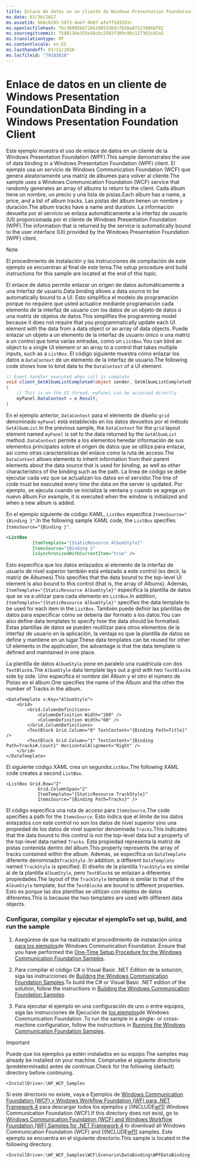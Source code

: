 ```yaml
---
title: Enlace de datos en un cliente de Windows Presentation Foundation
ms.date: 03/30/2017
ms.assetid: bb8c8293-5973-4aef-9b07-afeff5d3293c
ms.openlocfilehash: 7bc389056872841905336dcf658a07223906bf82
ms.sourcegitcommit: 7588136e355e10cbc2582f389c90c127363c02a5
ms.translationtype: MT
ms.contentlocale: es-ES
ms.lasthandoff: 03/12/2020
ms.locfileid: "79183818"
---
```

# <a name="data-binding-in-a-windows-presentation-foundation-client"></a><span data-ttu-id="88675-102">Enlace de datos en un cliente de Windows Presentation Foundation</span><span class="sxs-lookup"><span data-stu-id="88675-102">Data Binding in a Windows Presentation Foundation Client</span></span>
<span data-ttu-id="88675-103">Este ejemplo muestra el uso de enlace de datos en un cliente de la Windows Presentation Foundation (WPF).</span><span class="sxs-lookup"><span data-stu-id="88675-103">This sample demonstrates the use of data binding in a Windows Presentation Foundation (WPF) client.</span></span> <span data-ttu-id="88675-104">El ejemplo usa un servicio de Windows Communication Foundation (WCF) que genera aleatoriamente una matriz de álbumes para volver al cliente.</span><span class="sxs-lookup"><span data-stu-id="88675-104">The sample uses a Windows Communication Foundation (WCF) service that randomly generates an array of albums to return to the client.</span></span> <span data-ttu-id="88675-105">Cada álbum tiene un nombre, un precio y una lista de pistas.</span><span class="sxs-lookup"><span data-stu-id="88675-105">Each album has a name, a price, and a list of album tracks.</span></span> <span data-ttu-id="88675-106">Las pistas del álbum tienen un nombre y duración.</span><span class="sxs-lookup"><span data-stu-id="88675-106">The album tracks have a name and duration.</span></span> <span data-ttu-id="88675-107">La información devuelta por el servicio se enlaza automáticamente a la interfaz de usuario (UI) proporcionada por el cliente de Windows Presentation Foundation (WPF).</span><span class="sxs-lookup"><span data-stu-id="88675-107">The information that is returned by the service is automatically bound to the user interface (UI) provided by the Windows Presentation Foundation (WPF) client.</span></span>  
  
> [!NOTE]
> <span data-ttu-id="88675-108">El procedimiento de instalación y las instrucciones de compilación de este ejemplo se encuentran al final de este tema.</span><span class="sxs-lookup"><span data-stu-id="88675-108">The setup procedure and build instructions for this sample are located at the end of this topic.</span></span>  
  
 <span data-ttu-id="88675-109">El enlace de datos permite enlazar un origen de datos automáticamente a una Interfaz de usuario.</span><span class="sxs-lookup"><span data-stu-id="88675-109">Data binding allows a data source to be automatically bound to a UI.</span></span> <span data-ttu-id="88675-110">Esto simplifica el modelo de programación porque no requiere que usted actualice mediante programación cada elemento de la interfaz de usuario con los datos de un objeto de datos o una matriz de objetos de datos.</span><span class="sxs-lookup"><span data-stu-id="88675-110">This simplifies the programming model because it does not require that you programmatically update each UI element with the data from a data object or an array of data objects.</span></span> <span data-ttu-id="88675-111">Puede enlazar un objeto a un elemento de la interfaz de usuario único o una matriz a un control que toma varias entradas, como un `ListBox`.</span><span class="sxs-lookup"><span data-stu-id="88675-111">You can bind an object to a single UI element or an array to a control that takes multiple inputs, such as a `ListBox`.</span></span> <span data-ttu-id="88675-112">El código siguiente muestra cómo enlazar los datos a `DataContext` de un elemento de la interfaz de usuario.</span><span class="sxs-lookup"><span data-stu-id="88675-112">The following code shows how to bind data to the `DataContext` of a UI element.</span></span>  
  
```csharp  
// Event handler executed when call is complete  
void client_GetAlbumListCompleted(object sender, GetAlbumListCompletedEventArgs e)  
{  
    // This is on the UI thread, myPanel can be accessed directly  
    myPanel.DataContext = e.Result;
}  
```  
  
 <span data-ttu-id="88675-113">En el ejemplo anterior, `DataContext` para el elemento de diseño `grid` denominado `myPanel` está establecido en los datos devueltos por el método `GetAlbumList`.</span><span class="sxs-lookup"><span data-stu-id="88675-113">In the previous sample, the `DataContext` for the `grid` layout element named `myPanel` is set to the data returned by the `GetAlbumList` method.</span></span> <span data-ttu-id="88675-114">`DataContext` permite a los elementos heredar información de sus elementos principales sobre el origen de datos que se utiliza para enlazar, así como otras características del enlace como la ruta de acceso.</span><span class="sxs-lookup"><span data-stu-id="88675-114">The `DataContext` allows elements to inherit information from their parent elements about the data source that is used for binding, as well as other characteristics of the binding such as the path.</span></span> <span data-ttu-id="88675-115">La línea de código se debe ejecutar cada vez que se actualizan los datos en el servidor.</span><span class="sxs-lookup"><span data-stu-id="88675-115">The line of code must be executed every time the data on the server is updated.</span></span> <span data-ttu-id="88675-116">Por ejemplo, se ejecuta cuando se inicializa la ventana y cuando se agrega un nuevo álbum.</span><span class="sxs-lookup"><span data-stu-id="88675-116">For example, it is executed when the window is initialized and when a new album is added.</span></span>  
  
 <span data-ttu-id="88675-117">En el ejemplo siguiente de código XAML, `ListBox` especifica `ItemsSource="{Binding }"`.</span><span class="sxs-lookup"><span data-stu-id="88675-117">In the following sample XAML code, the `ListBox` specifies `ItemsSource="{Binding }"`.</span></span>  
  
```xml  
<ListBox
          ItemTemplate="{StaticResource AlbumStyle}"  
          ItemsSource="{Binding }"
          IsSynchronizedWithCurrentItem="true" />  
```  
  
 <span data-ttu-id="88675-118">Esto especifica que los datos enlazados al elemento de la interfaz de usuario de nivel superior también está enlazado a este control (es decir, la matriz de Álbumes).</span><span class="sxs-lookup"><span data-stu-id="88675-118">This specifies that the data bound to the top-level UI element is also bound to this control (that is, the array of Albums).</span></span> <span data-ttu-id="88675-119">Además, `ItemTemplate="{StaticResource AlbumStyle}"` especifica la plantilla de datos que se va a utilizar para cada elemento en `ListBox`.</span><span class="sxs-lookup"><span data-stu-id="88675-119">In addition, `ItemTemplate="{StaticResource AlbumStyle}"` specifies the data template to be used for each item in the `ListBox`.</span></span> <span data-ttu-id="88675-120">También puede definir las plantillas de datos para especificar cómo se debería dar formato a los datos.</span><span class="sxs-lookup"><span data-stu-id="88675-120">You can also define data templates to specify how the data should be formatted.</span></span> <span data-ttu-id="88675-121">Estas plantillas de datos se pueden reutilizar para otros elementos de la interfaz de usuario en la aplicación, la ventaja es que la plantilla de datos se define y mantiene en un lugar.</span><span class="sxs-lookup"><span data-stu-id="88675-121">These data templates can be reused for other UI elements in the application, the advantage is that the data template is defined and maintained in one place.</span></span>  
  
 <span data-ttu-id="88675-122">La plantilla de datos `AlbumStyle` pone en paralelo una cuadrícula con dos `TextBlock`s.</span><span class="sxs-lookup"><span data-stu-id="88675-122">The `AlbumStyle` data template lays out a grid with two `TextBlock`s side by side.</span></span> <span data-ttu-id="88675-123">Uno especifica el nombre del Álbum y el otro el número de Pistas en el álbum.</span><span class="sxs-lookup"><span data-stu-id="88675-123">One specifies the name of the Album and the other the number of Tracks in the album.</span></span>  
  
```xaml  
<DataTemplate x:Key="AlbumStyle">  
    <Grid>  
        <Grid.ColumnDefinitions>  
            <ColumnDefinition Width="260" />  
            <ColumnDefinition Width="60" />  
        </Grid.ColumnDefinitions>  
        <TextBlock Grid.Column="0" TextContent="{Binding Path=Title}" />  
        <TextBlock Grid.Column="1" TextContent="{Binding Path=Tracks#.Count}" HorizontalAlignment="Right" />  
    </Grid>  
</DataTemplate>  
```  
  
 <span data-ttu-id="88675-124">El siguiente código XAML crea un segundo`ListBox`.</span><span class="sxs-lookup"><span data-stu-id="88675-124">The following XAML code creates a second `ListBox`.</span></span>  
  
```xaml  
<ListBox Grid.Row="2"
            Grid.ColumnSpan="2"
            ItemTemplate="{StaticResource TrackStyle}"  
            ItemsSource="{Binding Path=Tracks}" />  
```  
  
 <span data-ttu-id="88675-125">El código especifica una ruta de acceso para `ItemsSource`.</span><span class="sxs-lookup"><span data-stu-id="88675-125">The code specifies a path for the `ItemsSource`.</span></span> <span data-ttu-id="88675-126">Esto indica que el límite de los datos enlazados con este control no son los datos de nivel superior sino una propiedad de los datos de nivel superior denominada `Tracks`.</span><span class="sxs-lookup"><span data-stu-id="88675-126">This indicates that the data bound to this control is not the top-level data but a property of the top-level data named `Tracks`.</span></span> <span data-ttu-id="88675-127">Esta propiedad representa la matriz de pistas contenida dentro del álbum.</span><span class="sxs-lookup"><span data-stu-id="88675-127">This property represents the array of tracks contained within the album.</span></span> <span data-ttu-id="88675-128">Además, se especifica un `DataTemplate` diferente denominado`TrackStyle` .</span><span class="sxs-lookup"><span data-stu-id="88675-128">In addition, a different `DataTemplate` named `TrackStyle` is specified.</span></span> <span data-ttu-id="88675-129">El diseño de la plantilla `TrackStyle` es similar al de la plantilla `AlbumStyle`, pero `TextBlock`s se enlazan a diferentes propiedades.</span><span class="sxs-lookup"><span data-stu-id="88675-129">The layout of the `TrackStyle` template is similar to that of the `AlbumStyle` template, but the `TextBlock`s are bound to different properties.</span></span> <span data-ttu-id="88675-130">Esto es porque las dos plantillas se utilizan con objetos de datos diferentes.</span><span class="sxs-lookup"><span data-stu-id="88675-130">This is because the two templates are used with different data objects.</span></span>  
  
### <a name="to-set-up-build-and-run-the-sample"></a><span data-ttu-id="88675-131">Configurar, compilar y ejecutar el ejemplo</span><span class="sxs-lookup"><span data-stu-id="88675-131">To set up, build, and run the sample</span></span>  
  
1. <span data-ttu-id="88675-132">Asegúrese de que ha realizado el procedimiento de instalación única [para los ejemplos](../../../../docs/framework/wcf/samples/one-time-setup-procedure-for-the-wcf-samples.md)de Windows Communication Foundation .</span><span class="sxs-lookup"><span data-stu-id="88675-132">Ensure that you have performed the [One-Time Setup Procedure for the Windows Communication Foundation Samples](../../../../docs/framework/wcf/samples/one-time-setup-procedure-for-the-wcf-samples.md).</span></span>  
  
2. <span data-ttu-id="88675-133">Para compilar el código C# o Visual Basic .NET Edition de la solución, siga las instrucciones de [Building the Windows Communication Foundation Samples](../../../../docs/framework/wcf/samples/building-the-samples.md).</span><span class="sxs-lookup"><span data-stu-id="88675-133">To build the C# or Visual Basic .NET edition of the solution, follow the instructions in [Building the Windows Communication Foundation Samples](../../../../docs/framework/wcf/samples/building-the-samples.md).</span></span>  
  
3. <span data-ttu-id="88675-134">Para ejecutar el ejemplo en una configuración de uno o entre equipos, siga las instrucciones de Ejecución de [los ejemplos](../../../../docs/framework/wcf/samples/running-the-samples.md)de Windows Communication Foundation .</span><span class="sxs-lookup"><span data-stu-id="88675-134">To run the sample in a single- or cross-machine configuration, follow the instructions in [Running the Windows Communication Foundation Samples](../../../../docs/framework/wcf/samples/running-the-samples.md).</span></span>  
  
> [!IMPORTANT]
> <span data-ttu-id="88675-135">Puede que los ejemplos ya estén instalados en su equipo.</span><span class="sxs-lookup"><span data-stu-id="88675-135">The samples may already be installed on your machine.</span></span> <span data-ttu-id="88675-136">Compruebe el siguiente directorio (predeterminado) antes de continuar.</span><span class="sxs-lookup"><span data-stu-id="88675-136">Check for the following (default) directory before continuing.</span></span>  
>
> `<InstallDrive>:\WF_WCF_Samples`  
>
> <span data-ttu-id="88675-137">Si este directorio no existe, vaya a Ejemplos de [Windows Communication Foundation (WCF) y Windows Workflow Foundation (WF) para .NET Framework 4](https://www.microsoft.com/download/details.aspx?id=21459) para descargar todos los ejemplos y [!INCLUDE[wf1](../../../../includes/wf1-md.md)] Windows Communication Foundation (WCF).</span><span class="sxs-lookup"><span data-stu-id="88675-137">If this directory does not exist, go to [Windows Communication Foundation (WCF) and Windows Workflow Foundation (WF) Samples for .NET Framework 4](https://www.microsoft.com/download/details.aspx?id=21459) to download all Windows Communication Foundation (WCF) and [!INCLUDE[wf1](../../../../includes/wf1-md.md)] samples.</span></span> <span data-ttu-id="88675-138">Este ejemplo se encuentra en el siguiente directorio.</span><span class="sxs-lookup"><span data-stu-id="88675-138">This sample is located in the following directory.</span></span>  
>
> `<InstallDrive>:\WF_WCF_Samples\WCF\Scenario\DataBinding\WPFDataBinding`  
